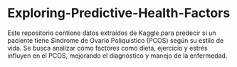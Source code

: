 # Exploring-Predictive-Health-Factors
Este repositorio contiene datos extraídos de Kaggle para predecir si un paciente tiene Síndrome de Ovario Poliquístico (PCOS) según su estilo de vida. Se busca analizar cómo factores como dieta, ejercicio y estrés influyen en el PCOS, mejorando el diagnóstico y manejo de la enfermedad.
